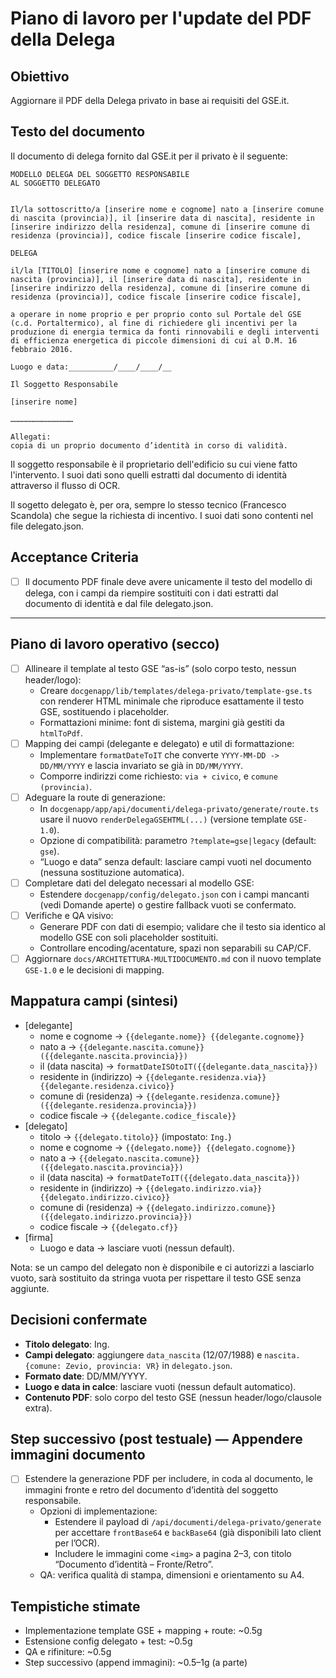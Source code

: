 # Piano di lavoro per l'update del PDF della Delega

## Obiettivo

Aggiornare il PDF della Delega privato in base ai requisiti del GSE.it.

## Testo del documento
Il documento di delega fornito dal GSE.it per il privato è il seguente:

```
MODELLO DELEGA DEL SOGGETTO RESPONSABILE
AL SOGGETTO DELEGATO 


Il/la sottoscritto/a [inserire nome e cognome] nato a [inserire comune di nascita (provincia)], il [inserire data di nascita], residente in [inserire indirizzo della residenza], comune di [inserire comune di residenza (provincia)], codice fiscale [inserire codice fiscale],

DELEGA

il/la [TITOLO] [inserire nome e cognome] nato a [inserire comune di nascita (provincia)], il [inserire data di nascita], residente in [inserire indirizzo della residenza], comune di [inserire comune di residenza (provincia)], codice fiscale [inserire codice fiscale],

a operare in nome proprio e per proprio conto sul Portale del GSE (c.d. Portaltermico), al fine di richiedere gli incentivi per la produzione di energia termica da fonti rinnovabili e degli interventi di efficienza energetica di piccole dimensioni di cui al D.M. 16 febbraio 2016.

Luogo e data:__________/____/____/__
                                                                                            Il Soggetto Responsabile
	   							                                                                  [inserire nome]
							                                                                       ……………………………………

Allegati:
copia di un proprio documento d’identità in corso di validità.

```

Il  soggetto responsabile è il proprietario dell'edificio su cui viene fatto l'intervento. I suoi dati sono quelli estratti dal documento di identità attraverso il flusso di OCR.

Il sogetto delegato è, per ora, sempre lo stesso tecnico (Francesco Scandola) che segue la richiesta di incentivo. I suoi dati sono contenti nel file delegato.json.

## Acceptance Criteria

- [ ] Il documento PDF finale deve avere unicamente il testo del modello di delega, con i campi da riempire sostituiti con i dati estratti dal documento di identità e dal file delegato.json.

---
## Piano di lavoro operativo (secco)

- [ ] Allineare il template al testo GSE “as-is” (solo corpo testo, nessun header/logo):
  - Creare `docgenapp/lib/templates/delega-privato/template-gse.ts` con renderer HTML minimale che riproduce esattamente il testo GSE, sostituendo i placeholder.
  - Formattazioni minime: font di sistema, margini già gestiti da `htmlToPdf`.
- [ ] Mapping dei campi (delegante e delegato) e util di formattazione:
  - Implementare `formatDateToIT` che converte `YYYY-MM-DD -> DD/MM/YYYY` e lascia invariato se già in `DD/MM/YYYY`.
  - Comporre indirizzi come richiesto: `via + civico`, e `comune (provincia)`.
- [ ] Adeguare la route di generazione:
  - In `docgenapp/app/api/documenti/delega-privato/generate/route.ts` usare il nuovo `renderDelegaGSEHTML(...)` (versione template `GSE-1.0`).
  - Opzione di compatibilità: parametro `?template=gse|legacy` (default: `gse`).
  - “Luogo e data” senza default: lasciare campi vuoti nel documento (nessuna sostituzione automatica).
- [ ] Completare dati del delegato necessari al modello GSE:
  - Estendere `docgenapp/config/delegato.json` con i campi mancanti (vedi Domande aperte) o gestire fallback vuoti se confermato.
- [ ] Verifiche e QA visivo:
  - Generare PDF con dati di esempio; validare che il testo sia identico al modello GSE con soli placeholder sostituiti.
  - Controllare encoding/acentature, spazi non separabili su CAP/CF.
- [ ] Aggiornare `docs/ARCHITETTURA-MULTIDOCUMENTO.md` con il nuovo template `GSE-1.0` e le decisioni di mapping.

## Mappatura campi (sintesi)

- [delegante]
  - nome e cognome → `{{delegante.nome}} {{delegante.cognome}}`
  - nato a → `{{delegante.nascita.comune}} ({{delegante.nascita.provincia}})`
  - il (data nascita) → `formatDateISOtoIT({{delegante.data_nascita}})`
  - residente in (indirizzo) → `{{delegante.residenza.via}} {{delegante.residenza.civico}}`
  - comune di (residenza) → `{{delegante.residenza.comune}} ({{delegante.residenza.provincia}})`
  - codice fiscale → `{{delegante.codice_fiscale}}`
- [delegato]
  - titolo → `{{delegato.titolo}}` (impostato: `Ing.`)
  - nome e cognome → `{{delegato.nome}} {{delegato.cognome}}`
  - nato a → `{{delegato.nascita.comune}} ({{delegato.nascita.provincia}})`
  - il (data nascita) → `formatDateToIT({{delegato.data_nascita}})`
  - residente in (indirizzo) → `{{delegato.indirizzo.via}} {{delegato.indirizzo.civico}}`
  - comune di (residenza) → `{{delegato.indirizzo.comune}} ({{delegato.indirizzo.provincia}})`
  - codice fiscale → `{{delegato.cf}}`
- [firma]
  - Luogo e data → lasciare vuoti (nessun default).

Nota: se un campo del delegato non è disponibile e ci autorizzi a lasciarlo vuoto, sarà sostituito da stringa vuota per rispettare il testo GSE senza aggiunte.

## Decisioni confermate

- __Titolo delegato__: Ing.
- __Campi delegato__: aggiungere `data_nascita` (12/07/1988) e `nascita.{comune: Zevio, provincia: VR}` in `delegato.json`.
- __Formato date__: DD/MM/YYYY.
- __Luogo e data in calce__: lasciare vuoti (nessun default automatico).
- __Contenuto PDF__: solo corpo del testo GSE (nessun header/logo/clausole extra).

## Step successivo (post testuale) — Appendere immagini documento

- [ ] Estendere la generazione PDF per includere, in coda al documento, le immagini fronte e retro del documento d’identità del soggetto responsabile.
  - Opzioni di implementazione:
    - Estendere il payload di `/api/documenti/delega-privato/generate` per accettare `frontBase64` e `backBase64` (già disponibili lato client per l’OCR).
    - Includere le immagini come `<img>` a pagina 2–3, con titolo “Documento d’identità – Fronte/Retro”.
  - QA: verifica qualità di stampa, dimensioni e orientamento su A4.

## Tempistiche stimate

- Implementazione template GSE + mapping + route: ~0.5g
- Estensione config delegato + test: ~0.5g
- QA e rifiniture: ~0.5g
 - Step successivo (append immagini): ~0.5–1g (a parte)
